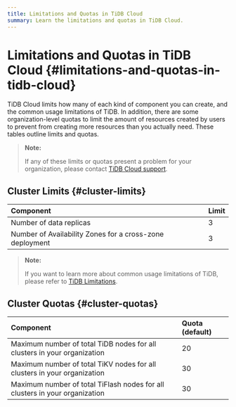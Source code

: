 ```yaml
---
title: Limitations and Quotas in TiDB Cloud
summary: Learn the limitations and quotas in TiDB Cloud.
---
```


# Limitations and Quotas in TiDB Cloud {#limitations-and-quotas-in-tidb-cloud}

TiDB Cloud limits how many of each kind of component you can create, and the common usage limitations of TiDB. In addition, there are some organization-level quotas to limit the amount of resources created by users to prevent from creating more resources than you actually need. These tables outline limits and quotas.

> **Note:**
>
> If any of these limits or quotas present a problem for your organization, please contact [TiDB Cloud support](/tidb-cloud/tidb-cloud-support.md).

## Cluster Limits {#cluster-limits}

| Component                                                | Limit |
| :------------------------------------------------------- | :---- |
| Number of data replicas                                  | 3     |
| Number of Availability Zones for a cross-zone deployment | 3     |

> **Note:**
>
> If you want to learn more about common usage limitations of TiDB, please refer to [TiDB Limitations](https://docs.pingcap.com/tidb/stable/tidb-limitations).

## Cluster Quotas {#cluster-quotas}

| Component                                                                   | Quota (default) |
| :-------------------------------------------------------------------------- | :-------------- |
| Maximum number of total TiDB nodes for all clusters in your organization    | 20              |
| Maximum number of total TiKV nodes for all clusters in your organization    | 30              |
| Maximum number of total TiFlash nodes for all clusters in your organization | 30              |
